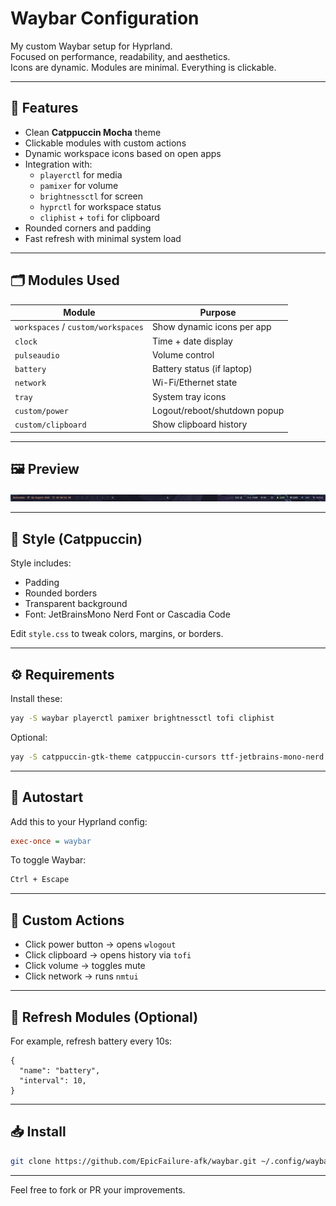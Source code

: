 # Waybar Configuration

My custom Waybar setup for Hyprland.  
Focused on performance, readability, and aesthetics.  
Icons are dynamic. Modules are minimal. Everything is clickable.

---

## 🧠 Features

- Clean **Catppuccin Mocha** theme
- Clickable modules with custom actions
- Dynamic workspace icons based on open apps
- Integration with:
  - `playerctl` for media
  - `pamixer` for volume
  - `brightnessctl` for screen
  - `hyprctl` for workspace status
  - `cliphist` + `tofi` for clipboard
- Rounded corners and padding
- Fast refresh with minimal system load

---

## 🗂️ Modules Used

| Module                             | Purpose                      |
| ---------------------------------- | ---------------------------- |
| `workspaces` / `custom/workspaces` | Show dynamic icons per app   |
| `clock`                            | Time + date display          |
| `pulseaudio`                       | Volume control               |
| `battery`                          | Battery status (if laptop)   |
| `network`                          | Wi-Fi/Ethernet state         |
| `tray`                             | System tray icons            |
| `custom/power`                     | Logout/reboot/shutdown popup |
| `custom/clipboard`                 | Show clipboard history       |


---

## 🖼 Preview

![preview](image.png)
 

---

## 🎨 Style (Catppuccin)

Style includes:
- Padding
- Rounded borders
- Transparent background
- Font: JetBrainsMono Nerd Font or Cascadia Code

Edit `style.css` to tweak colors, margins, or borders.

---



## ⚙️ Requirements

Install these:

```bash
yay -S waybar playerctl pamixer brightnessctl tofi cliphist
```

Optional:

```bash
yay -S catppuccin-gtk-theme catppuccin-cursors ttf-jetbrains-mono-nerd
```

---

## 🚀 Autostart

Add this to your Hyprland config:

```ini
exec-once = waybar
```

To toggle Waybar:

```bash
Ctrl + Escape
```

---

## 🧩 Custom Actions

- Click power button → opens `wlogout`
- Click clipboard → opens history via `tofi`
- Click volume → toggles mute
- Click network → runs `nmtui`

---

## 🔄 Refresh Modules (Optional)

For example, refresh battery every 10s:

```jsonc
{
  "name": "battery",
  "interval": 10,
}
```

---

## 📥 Install

```bash
git clone https://github.com/EpicFailure-afk/waybar.git ~/.config/waybar
```

---

Feel free to fork or PR your improvements.


